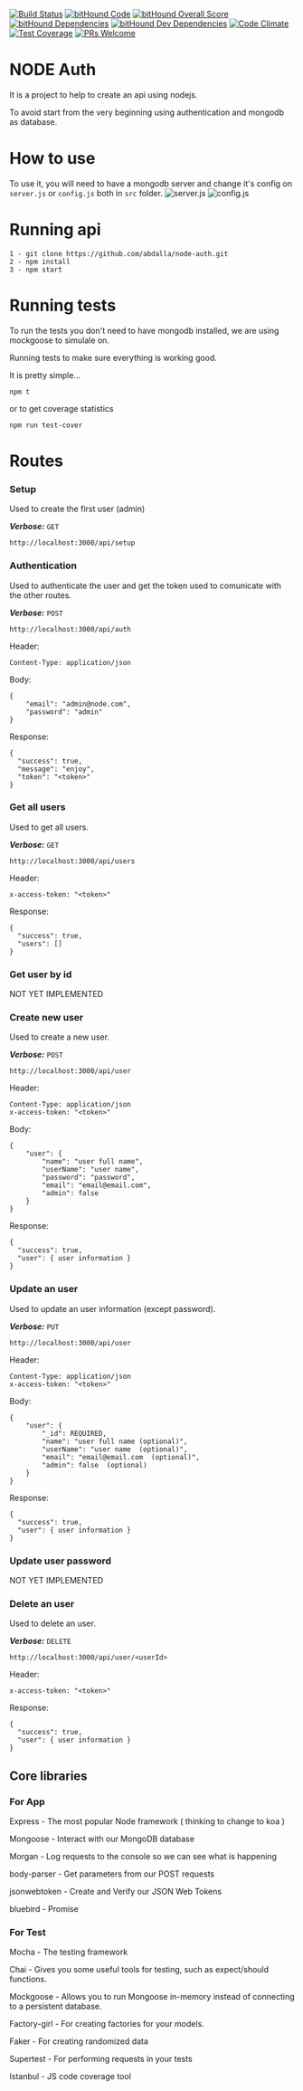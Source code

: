 [![Build Status](https://travis-ci.org/abdalla/node-auth.svg?branch=master)](https://travis-ci.org/abdalla/node-auth)
[![bitHound Code](https://www.bithound.io/github/abdalla/node-auth/badges/code.svg)](https://www.bithound.io/github/abdalla/node-auth)
[![bitHound Overall Score](https://www.bithound.io/github/abdalla/node-auth/badges/score.svg)](https://www.bithound.io/github/abdalla/node-auth)
[![bitHound Dependencies](https://www.bithound.io/github/abdalla/node-auth/badges/dependencies.svg)](https://www.bithound.io/github/abdalla/node-auth/master/dependencies/npm)
[![bitHound Dev Dependencies](https://www.bithound.io/github/abdalla/node-auth/badges/devDependencies.svg)](https://www.bithound.io/github/abdalla/node-auth/master/dependencies/npm)
[![Code Climate](https://codeclimate.com/github/abdalla/node-auth/badges/gpa.svg)](https://codeclimate.com/github/abdalla/node-auth)
[![Test Coverage](https://codeclimate.com/github/abdalla/node-auth/badges/coverage.svg)](https://codeclimate.com/github/abdalla/node-auth/coverage)
[![PRs Welcome](https://img.shields.io/badge/prs-welcome-brightgreen.svg?style=flat-square)](http://makeapullrequest.com)
# NODE Auth
It is a project to help to create an api using nodejs.

To avoid start from the very beginning using authentication and mongodb as database.

# How to use
To use it, you will need to have a mongodb server and change it's config on `server.js` or `config.js` both in `src` folder.
![server.js](http://res.cloudinary.com/abdalla/image/upload/v1481067460/Screen_Shot_2016-12-06_at_6.30.54_PM_xllqfw.png)
![config.js](http://res.cloudinary.com/abdalla/image/upload/v1481067536/Screen_Shot_2016-12-06_at_6.38.39_PM_urqtq2.png)

# Running api
```
1 - git clone https://github.com/abdalla/node-auth.git
2 - npm install
3 - npm start
```

# Running tests
To run the tests you don't need to have mongodb installed, we are using mockgoose to simulale on.

Running tests to make sure everything is working good. 

It is pretty simple...
```
npm t
```
or to get coverage statistics 
```
npm run test-cover
```

# Routes
### Setup
Used to create the first user (admin)

___Verbose:___ `GET`
```
http://localhost:3000/api/setup
```

### Authentication
Used to authenticate the user and get the token used to comunicate with the other routes.

___Verbose:___ `POST`
```
http://localhost:3000/api/auth
```

Header:
```
Content-Type: application/json
```

Body: 
```
{
	"email": "admin@node.com",
	"password": "admin"
}
```

Response:
```
{
  "success": true,
  "message": "enjoy",
  "token": "<token>"
}
```

### Get all users
Used to get all users.

___Verbose:___ `GET`
```
http://localhost:3000/api/users
```

Header:
```
x-access-token: "<token>"
```

Response:
```
{
  "success": true,
  "users": []
}
```

### Get user by id
NOT YET IMPLEMENTED

### Create new user
Used to create a new user.

___Verbose:___ `POST`
```
http://localhost:3000/api/user
```

Header:
```
Content-Type: application/json
x-access-token: "<token>"
```

Body: 
```
{ 
	"user": { 
    	"name": "user full name",
    	"userName": "user name",
    	"password": "password",
    	"email": "email@email.com",
    	"admin": false
	} 
}
```

Response:
```
{
  "success": true,
  "user": { user information }
}
```

### Update an user
Used to update an user information (except password).

___Verbose:___ `PUT`
```
http://localhost:3000/api/user
```

Header:
```
Content-Type: application/json
x-access-token: "<token>"
```

Body: 
```
{ 
	"user": {
	    "_id": REQUIRED,
        "name": "user full name (optional)",
    	"userName": "user name  (optional)",
    	"email": "email@email.com  (optional)",
    	"admin": false  (optional)
  	}
}
```

Response:
```
{
  "success": true,
  "user": { user information }
}
```

### Update user password
NOT YET IMPLEMENTED


### Delete an user
Used to delete an user.

___Verbose:___ `DELETE`
```
http://localhost:3000/api/user/<userId>
```

Header:
```
x-access-token: "<token>"
```

Response:
```
{
  "success": true,
  "user": { user information }
}
```

## Core libraries
### For App
Express -  The most popular Node framework ( thinking to change to koa )

Mongoose - Interact with our MongoDB database

Morgan - Log requests to the console so we can see what is happening

body-parser - Get parameters from our POST requests

jsonwebtoken - Create and Verify our JSON Web Tokens

bluebird - Promise

### For Test
Mocha - The testing framework

Chai - Gives you some useful tools for testing, such as expect/should functions.

Mockgoose - Allows you to run Mongoose in-memory instead of connecting to a persistent database.

Factory-girl - For creating factories for your models.

Faker - For creating randomized data

Supertest - For performing requests in your tests

Istanbul - JS code coverage tool 